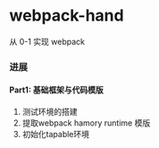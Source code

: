 # webpack-hand
从 0-1 实现 webpack

### 进展

#### Part1: 基础框架与代码模版

1. 测试环境的搭建
2. 提取webpack hamory runtime 模版
3. 初始化tapable环境
